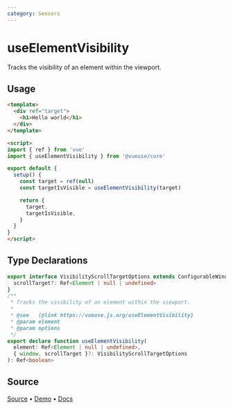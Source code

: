 ```yaml
---
category: Sensors
---
```


# useElementVisibility

Tracks the visibility of an element within the viewport.

## Usage

```html
<template>
  <div ref="target">
    <h1>Hello world</h1>
  </div>
</template>

<script>
import { ref } from 'vue'
import { useElementVisibility } from '@vueuse/core'

export default {
  setup() {
    const target = ref(null)
    const targetIsVisible = useElementVisibility(target)

    return {
      target,
      targetIsVisible,
    }
  }
}
</script>
```


<!--FOOTER_STARTS-->
## Type Declarations

```typescript
export interface VisibilityScrollTargetOptions extends ConfigurableWindow {
  scrollTarget?: Ref<Element | null | undefined>
}
/**
 * Tracks the visibility of an element within the viewport.
 *
 * @see   {@link https://vueuse.js.org/useElementVisibility}
 * @param element
 * @param options
 */
export declare function useElementVisibility(
  element: Ref<Element | null | undefined>,
  { window, scrollTarget }?: VisibilityScrollTargetOptions
): Ref<boolean>
```

## Source

[Source](https://github.com/vueuse/vueuse/blob/main/packages/core/useElementVisibility/index.ts) • [Demo](https://github.com/vueuse/vueuse/blob/main/packages/core/useElementVisibility/demo.vue) • [Docs](https://github.com/vueuse/vueuse/blob/main/packages/core/useElementVisibility/index.md)


<!--FOOTER_ENDS-->
